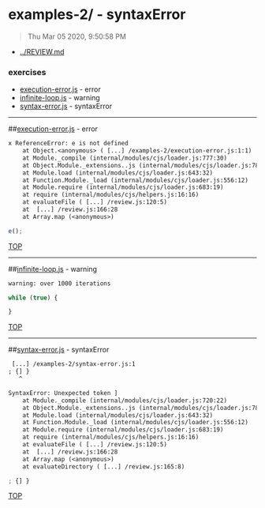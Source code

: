 # examples-2/ - syntaxError

> Thu Mar 05 2020, 9:50:58 PM

* [../REVIEW.md](../REVIEW.md)

### exercises

* [execution-error.js](#execution-errorjs---error) - error
* [infinite-loop.js](#infinite-loopjs---warning) - warning
* [syntax-error.js](#syntax-errorjs---syntaxError) - syntaxError

---

##[execution-error.js](./execution-error.js) - error

```txt
x ReferenceError: e is not defined
    at Object.<anonymous> ( [...] /examples-2/execution-error.js:1:1)
    at Module._compile (internal/modules/cjs/loader.js:777:30)
    at Object.Module._extensions..js (internal/modules/cjs/loader.js:788:10)
    at Module.load (internal/modules/cjs/loader.js:643:32)
    at Function.Module._load (internal/modules/cjs/loader.js:556:12)
    at Module.require (internal/modules/cjs/loader.js:683:19)
    at require (internal/modules/cjs/helpers.js:16:16)
    at evaluateFile ( [...] /review.js:120:5)
    at  [...] /review.js:166:28
    at Array.map (<anonymous>)
```

```js
e();

```

[TOP](#readme)

---

##[infinite-loop.js](./infinite-loop.js) - warning

```txt
warning: over 1000 iterations
```

```js
while (true) {

}

```

[TOP](#readme)

---

##[syntax-error.js](./syntax-error.js) - syntaxError

```txt
 [...] /examples-2/syntax-error.js:1
; {] }
   ^

SyntaxError: Unexpected token ]
    at Module._compile (internal/modules/cjs/loader.js:720:22)
    at Object.Module._extensions..js (internal/modules/cjs/loader.js:788:10)
    at Module.load (internal/modules/cjs/loader.js:643:32)
    at Function.Module._load (internal/modules/cjs/loader.js:556:12)
    at Module.require (internal/modules/cjs/loader.js:683:19)
    at require (internal/modules/cjs/helpers.js:16:16)
    at evaluateFile ( [...] /review.js:120:5)
    at  [...] /review.js:166:28
    at Array.map (<anonymous>)
    at evaluateDirectory ( [...] /review.js:165:8)
```

```js
; {] }

```

[TOP](#readme)

